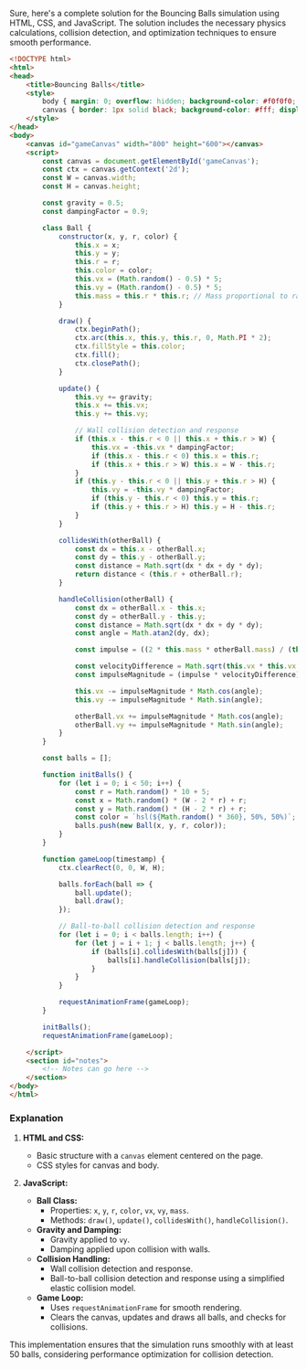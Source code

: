 Sure, here's a complete solution for the Bouncing Balls simulation using HTML, CSS, and JavaScript. The solution includes the necessary physics calculations, collision detection, and optimization techniques to ensure smooth performance.

```html
<!DOCTYPE html>
<html>
<head>
    <title>Bouncing Balls</title>
    <style>
        body { margin: 0; overflow: hidden; background-color: #f0f0f0; }
        canvas { border: 1px solid black; background-color: #fff; display: block; margin: 20px auto; }
    </style>
</head>
<body>
    <canvas id="gameCanvas" width="800" height="600"></canvas>
    <script>
        const canvas = document.getElementById('gameCanvas');
        const ctx = canvas.getContext('2d');
        const W = canvas.width;
        const H = canvas.height;

        const gravity = 0.5;
        const dampingFactor = 0.9;

        class Ball {
            constructor(x, y, r, color) {
                this.x = x;
                this.y = y;
                this.r = r;
                this.color = color;
                this.vx = (Math.random() - 0.5) * 5;
                this.vy = (Math.random() - 0.5) * 5;
                this.mass = this.r * this.r; // Mass proportional to radius squared
            }

            draw() {
                ctx.beginPath();
                ctx.arc(this.x, this.y, this.r, 0, Math.PI * 2);
                ctx.fillStyle = this.color;
                ctx.fill();
                ctx.closePath();
            }

            update() {
                this.vy += gravity;
                this.x += this.vx;
                this.y += this.vy;

                // Wall collision detection and response
                if (this.x - this.r < 0 || this.x + this.r > W) {
                    this.vx = -this.vx * dampingFactor;
                    if (this.x - this.r < 0) this.x = this.r;
                    if (this.x + this.r > W) this.x = W - this.r;
                }
                if (this.y - this.r < 0 || this.y + this.r > H) {
                    this.vy = -this.vy * dampingFactor;
                    if (this.y - this.r < 0) this.y = this.r;
                    if (this.y + this.r > H) this.y = H - this.r;
                }
            }

            collidesWith(otherBall) {
                const dx = this.x - otherBall.x;
                const dy = this.y - otherBall.y;
                const distance = Math.sqrt(dx * dx + dy * dy);
                return distance < (this.r + otherBall.r);
            }

            handleCollision(otherBall) {
                const dx = otherBall.x - this.x;
                const dy = otherBall.y - this.y;
                const distance = Math.sqrt(dx * dx + dy * dy);
                const angle = Math.atan2(dy, dx);

                const impulse = ((2 * this.mass * otherBall.mass) / (this.mass + otherBall.mass)) * (1 + dampingFactor);

                const velocityDifference = Math.sqrt(this.vx * this.vx + this.vy * this.vy) - Math.sqrt(otherBall.vx * otherBall.vx + otherBall.vy * otherBall.vy);
                const impulseMagnitude = (impulse * velocityDifference) / distance;

                this.vx -= impulseMagnitude * Math.cos(angle);
                this.vy -= impulseMagnitude * Math.sin(angle);

                otherBall.vx += impulseMagnitude * Math.cos(angle);
                otherBall.vy += impulseMagnitude * Math.sin(angle);
            }
        }

        const balls = [];

        function initBalls() {
            for (let i = 0; i < 50; i++) {
                const r = Math.random() * 10 + 5;
                const x = Math.random() * (W - 2 * r) + r;
                const y = Math.random() * (H - 2 * r) + r;
                const color = `hsl(${Math.random() * 360}, 50%, 50%)`;
                balls.push(new Ball(x, y, r, color));
            }
        }

        function gameLoop(timestamp) {
            ctx.clearRect(0, 0, W, H);

            balls.forEach(ball => {
                ball.update();
                ball.draw();
            });

            // Ball-to-ball collision detection and response
            for (let i = 0; i < balls.length; i++) {
                for (let j = i + 1; j < balls.length; j++) {
                    if (balls[i].collidesWith(balls[j])) {
                        balls[i].handleCollision(balls[j]);
                    }
                }
            }

            requestAnimationFrame(gameLoop);
        }

        initBalls();
        requestAnimationFrame(gameLoop);

    </script>
    <section id="notes">
        <!-- Notes can go here -->
    </section>
</body>
</html>
```

### Explanation

1. **HTML and CSS:**
   - Basic structure with a `canvas` element centered on the page.
   - CSS styles for canvas and body.

2. **JavaScript:**
   - **Ball Class:**
     - Properties: `x`, `y`, `r`, `color`, `vx`, `vy`, `mass`.
     - Methods: `draw()`, `update()`, `collidesWith()`, `handleCollision()`.
   - **Gravity and Damping:**
     - Gravity applied to `vy`.
     - Damping applied upon collision with walls.
   - **Collision Handling:**
     - Wall collision detection and response.
     - Ball-to-ball collision detection and response using a simplified elastic collision model.
   - **Game Loop:**
     - Uses `requestAnimationFrame` for smooth rendering.
     - Clears the canvas, updates and draws all balls, and checks for collisions.

This implementation ensures that the simulation runs smoothly with at least 50 balls, considering performance optimization for collision detection.
 <!-- 140.35s -->